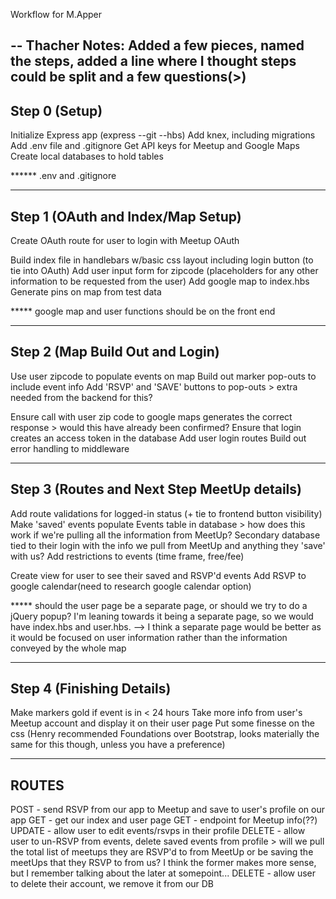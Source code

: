 Workflow for M.Apper

--
Thacher Notes: Added a few pieces, named the steps, added a line where I thought steps could be split and a few questions(>)
---
Step 0 (Setup)
---
Initialize Express app (express --git --hbs)
Add knex, including migrations
Add .env file and .gitignore
Get API keys for Meetup and Google Maps
Create local databases to hold tables

****** .env and .gitignore

---
Step 1 (OAuth and Index/Map Setup)
---
Create OAuth route for user to login with Meetup OAuth

Build index file in handlebars w/basic css layout including login button (to tie into OAuth)
Add user input form for zipcode (placeholders for any other information to be requested from the user)
Add google map to index.hbs
Generate pins on map from test data

***** google map and user functions should be on the front end

---
Step 2 (Map Build Out and Login)
---
Use user zipcode to populate events on map
Build out marker pop-outs to include event info
Add 'RSVP' and 'SAVE' buttons to pop-outs > extra needed from the backend for this?

Ensure call with user zip code to google maps generates the correct response > would this have already been confirmed?
Ensure that login creates an access token in the database
Add user login routes
Build out error handling to middleware

---
Step 3 (Routes and Next Step MeetUp details)
---
Add route validations for logged-in status (+ tie to frontend button visibility)
Make 'saved' events populate Events table in database > how does this work if we're pulling all the information from MeetUp? Secondary database tied to their login with the info we pull from MeetUp and anything they 'save' with us?
Add restrictions to events (time frame, free/fee)

Create view for user to see their saved and RSVP'd events
Add RSVP to google calendar(need to research google calendar option)

***** should the user page be a separate page, or should we try to do a jQuery popup? I'm leaning towards it being a separate page, so we would have index.hbs and user.hbs.
--> I think a separate page would be better as it would be focused on user information rather than the information conveyed by the whole map

---
Step 4 (Finishing Details)
---
Make markers gold if event is in < 24 hours
Take more info from user's Meetup account and display it on their user page
Put some finesse on the css (Henry recommended Foundations over Bootstrap, looks materially the same for this though, unless you have a preference)

---
ROUTES
---
POST - send RSVP from our app to Meetup and save to user's profile on our app
GET - get our index and user page
GET - endpoint for Meetup info(??)
UPDATE - allow user to edit events/rsvps in their profile
DELETE - allow user to un-RSVP from events, delete saved events from profile > will we pull the total list of meetups they are RSVP'd to from MeetUp or be saving the meetUps that they RSVP to from us? I think the former makes more sense, but I remember talking about the later at somepoint... 
DELETE - allow user to delete their account, we remove it from our DB
